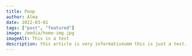 ```yaml
---
title: Poop
author: Alma
date: 2022-03-01
tags: ["post", "featured"]
image: /media/home-img.jpg
imageAlt: This is a test
description: this article is very informativeumm this is just a test.
---
```

